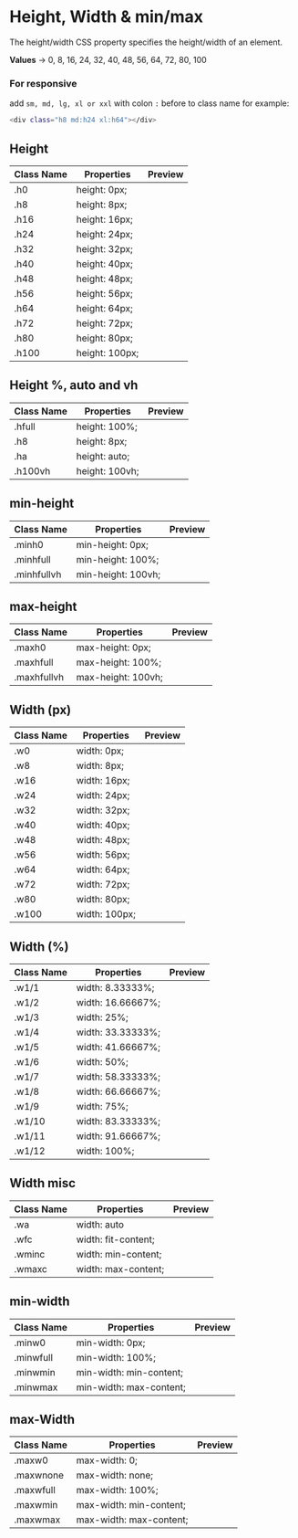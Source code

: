 # Height, Width & min/max

The height/width CSS property specifies the height/width of an element.

**Values** → 0, 8, 16, 24, 32, 40, 48, 56, 64, 72, 80, 100

### For responsive

add `sm, md, lg, xl or xxl` with colon `:` before to class name for example:

```bash
<div class="h8 md:h24 xl:h64"></div>
```

## Height

| Class Name | Properties     | Preview                                   |
| ---------- | -------------- | ----------------------------------------- |
| .h0        | height: 0px;   | <div class="w64 color-blue-3 h0"></div>   |
| .h8        | height: 8px;   | <div class="w64 color-blue-3 h8"></div>   |
| .h16       | height: 16px;  | <div class="w64 color-blue-3 h16"></div>  |
| .h24       | height: 24px;  | <div class="w64 color-blue-3 h24"></div>  |
| .h32       | height: 32px;  | <div class="w64 color-blue-3 h32"></div>  |
| .h40       | height: 40px;  | <div class="w64 color-blue-3 h40"></div>  |
| .h48       | height: 48px;  | <div class="w64 color-blue-3 h48"></div>  |
| .h56       | height: 56px;  | <div class="w64 color-blue-3 h56"></div>  |
| .h64       | height: 64px;  | <div class="w64 color-blue-3 h64"></div>  |
| .h72       | height: 72px;  | <div class="w64 color-blue-3 h72"></div>  |
| .h80       | height: 80px;  | <div class="w64 color-blue-3 h80"></div>  |
| .h100      | height: 100px; | <div class="w64 color-blue-3 h100"></div> |

## Height %, auto and vh

| Class Name | Properties     | Preview                                     |
| ---------- | -------------- | ------------------------------------------- |
| .hfull     | height: 100%;  | <div class="w64 color-blue-3 hfull"></div>  |
| .h8        | height: 8px;   | <div class="w64 color-blue-3 h8"></div>     |
| .ha        | height: auto;  | <div class="w64 color-blue-3 h8"></div>     |
| .h100vh    | height: 100vh; | <div class="w64 color-blue-3 h100vh"></div> |

## min-height

| Class Name  | Properties         | Preview                                         |
| ----------- | ------------------ | ----------------------------------------------- |
| .minh0      | min-height: 0px;   | <div class="w64 color-blue-3 minh0"></div>      |
| .minhfull   | min-height: 100%;  | <div class="w64 color-blue-3 minhfull"></div>   |
| .minhfullvh | min-height: 100vh; | <div class="w64 color-blue-3 minhfullvh"></div> |

## max-height

| Class Name  | Properties         | Preview                                         |
| ----------- | ------------------ | ----------------------------------------------- |
| .maxh0      | max-height: 0px;   | <div class="w64 color-blue-3 maxh0"></div>      |
| .maxhfull   | max-height: 100%;  | <div class="w64 color-blue-3 maxhfull"></div>   |
| .maxhfullvh | max-height: 100vh; | <div class="w64 color-blue-3 maxhfullvh"></div> |

## Width (px)

| Class Name | Properties    | Preview                                   |
| ---------- | ------------- | ----------------------------------------- |
| .w0        | width: 0px;   | <div class="h64 color-blue-3 w0"></div>   |
| .w8        | width: 8px;   | <div class="h64 color-blue-3 w8"></div>   |
| .w16       | width: 16px;  | <div class="h64 color-blue-3 w16"></div>  |
| .w24       | width: 24px;  | <div class="h64 color-blue-3 w24"></div>  |
| .w32       | width: 32px;  | <div class="h64 color-blue-3 w32"></div>  |
| .w40       | width: 40px;  | <div class="h64 color-blue-3 w40"></div>  |
| .w48       | width: 48px;  | <div class="h64 color-blue-3 w48"></div>  |
| .w56       | width: 56px;  | <div class="h64 color-blue-3 w56"></div>  |
| .w64       | width: 64px;  | <div class="h64 color-blue-3 w64"></div>  |
| .w72       | width: 72px;  | <div class="h64 color-blue-3 w72"></div>  |
| .w80       | width: 80px;  | <div class="h64 color-blue-3 w80"></div>  |
| .w100      | width: 100px; | <div class="h64 color-blue-3 w100"></div> |

## Width (%)

| Class Name | Properties        | Preview                                    |
| ---------- | ----------------- | ------------------------------------------ |
| .w1/1      | width: 8.33333%;  | <div class="h64 color-blue-3 w1/1"></div>  |
| .w1/2      | width: 16.66667%; | <div class="h64 color-blue-3 w1/2"></div>  |
| .w1/3      | width: 25%;       | <div class="h64 color-blue-3 w1/3"></div>  |
| .w1/4      | width: 33.33333%; | <div class="h64 color-blue-3 w1/4"></div>  |
| .w1/5      | width: 41.66667%; | <div class="h64 color-blue-3 w1/5"></div>  |
| .w1/6      | width: 50%;       | <div class="h64 color-blue-3 w1/6"></div>  |
| .w1/7      | width: 58.33333%; | <div class="h64 color-blue-3 w1/7"></div>  |
| .w1/8      | width: 66.66667%; | <div class="h64 color-blue-3 w1/8"></div>  |
| .w1/9      | width: 75%;       | <div class="h64 color-blue-3 w1/9"></div>  |
| .w1/10     | width: 83.33333%; | <div class="h64 color-blue-3 w1/10"></div> |
| .w1/11     | width: 91.66667%; | <div class="h64 color-blue-3 w1/11"></div> |
| .w1/12     | width: 100%;      | <div class="h64 color-blue-3 w1/12"></div> |

## Width misc

| Class Name | Properties          | Preview                                    |
| ---------- | ------------------- | ------------------------------------------ |
| .wa        | width: auto         | <div class="h64 color-blue-3 wa"></div>    |
| .wfc       | width: fit-content; | <div class="h64 color-blue-3 wfc"></div>   |
| .wminc     | width: min-content; | <div class="h64 color-blue-3 wminc"></div> |
| .wmaxc     | width: max-content; | <div class="h64 color-blue-3 wmaxc"></div> |

## min-width

| Class Name | Properties              | Preview                                       |
| ---------- | ----------------------- | --------------------------------------------- |
| .minw0     | min-width: 0px;         | <div class="h64 color-blue-3 minw0"></div>    |
| .minwfull  | min-width: 100%;        | <div class="h64 color-blue-3 minwfull"></div> |
| .minwmin   | min-width: min-content; | <div class="h64 color-blue-3 minwmin"></div>  |
| .minwmax   | min-width: max-content; | <div class="h64 color-blue-3 minwmax"></div>  |

## max-Width

| Class Name | Properties              | Preview                                       |
| ---------- | ----------------------- | --------------------------------------------- |
| .maxw0     | max-width: 0;           | <div class="h64 color-blue-3 maxw0"></div>    |
| .maxwnone  | max-width: none;        | <div class="h64 color-blue-3 maxwnone"></div> |
| .maxwfull  | max-width: 100%;        | <div class="h64 color-blue-3 maxwfull"></div> |
| .maxwmin   | max-width: min-content; | <div class="h64 color-blue-3 maxwmin"></div>  |
| .maxwmax   | max-width: max-content; | <div class="h64 color-blue-3 maxwmax"></div>  |
